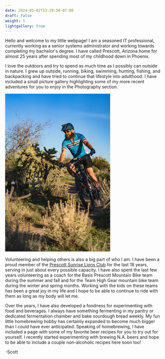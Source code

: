 ```yaml
---
date: 2024-05-02T13:29:50-07:00
draft: false
weight: 1
lightgallery: true
---
```

Hello and welcome to my little webpage! I am a seasoned IT professional, currently working as a senior systems administrator and working towards completing my bachelor's degree. I have called Prescott, Arizona home for almost 25 years after spending most of my childhood down in Phoenix.

I love the outdoors and try to spend as much time as I possibly can outside in nature. I grew up outside, running, biking, swimming, hunting, fishing, and backpacking and have tried to continue that lifestyle into adulthood. I have included a small picture gallery highlighting some of my more recent adventures for you to enjoy in the Photography section.

![24 HOP Sunrise](images/24HOPsunrise.png)

Volunteering and helping others is also a big part of who I am. I have been a proud member of the [Prescott Sunrise Lions Club](https://www.prescottsunriselionsclub.org/) for the last 18 years, serving in just about every possible capacity. I have also spent the last few years volunteering as a coach for the Basis Prescott Mountain Bike team during the summer and fall and for the Team High Gear mountain bike team during the winter and spring months. Working with the kids on these teams has been a great joy in my life and I hope to be able to continue to ride with them as long as my body will let me. 

Over the years, I have also developed a fondness for experimenting with food and beverages. I always have something fermenting in my pantry or dedicated fermentation chamber and bake sourdough bread weekly. My fun little homebrewing hobby has certainly expanded to become much bigger than I could have ever anticipated. Speaking of homebrewing, I have included a page with some of my favorite beer recipes for you to try out for yourself. I recently started experimenting with brewing N.A. beers and hope to be able to include a couple non-alcoholic recipes here soon too!

-Scott